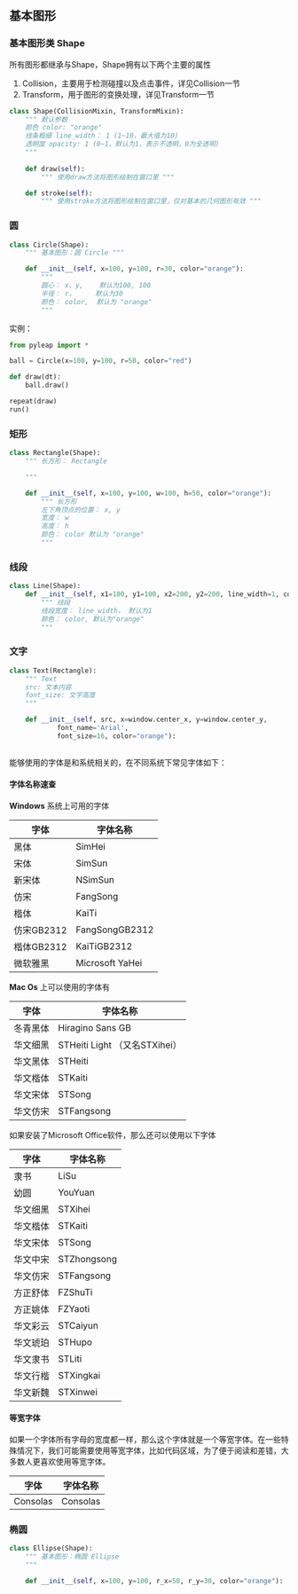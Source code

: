 ## 基本图形

### 基本图形类 Shape

所有图形都继承与Shape，Shape拥有以下两个主要的属性
1. Collision，主要用于检测碰撞以及点击事件，详见Collision一节
2. Transform，用于图形的变换处理，详见Transform一节


```python
class Shape(CollisionMixin, TransformMixin):
    """ 默认参数
    颜色 color: "orange"
    线条粗细 line_width： 1 (1~10，最大值为10)
    透明度 opacity: 1 (0~1，默认为1，表示不透明，0为全透明)
    """
  
    def draw(self):
        """ 使用draw方法将图形绘制在窗口里 """

    def stroke(self):
        """ 使用stroke方法将图形绘制在窗口里，仅对基本的几何图形有效 """
```

### 圆

```python
class Circle(Shape):
    """ 基本图形：圆 Circle """

    def __init__(self, x=100, y=100, r=30, color="orange"):
        """ 
        圆心： x、y,    默认为100, 100
        半径： r，     默认为30
        颜色： color,  默认为 "orange"
        """
```


实例：

```python
from pyleap import *

ball = Circle(x=100, y=100, r=50, color="red")

def draw(dt):
    ball.draw()

repeat(draw)
run()
```



### 矩形

```python
class Rectangle(Shape):
    """ 长方形： Rectangle

    """

    def __init__(self, x=100, y=100, w=100, h=50, color="orange"):
        """ 长方形
        左下角顶点的位置： x, y
        宽度： w
        高度： h
        颜色： color 默认为 "orange"
        """
```


### 线段

```python
class Line(Shape):
    def __init__(self, x1=100, y1=100, x2=200, y2=200, line_width=1, color="orange"):
        """ 线段
        线段宽度： line_width， 默认为1
        颜色： color, 默认为"orange"
        """
```


### 文字

```python
class Text(Rectangle):
    """ Text
    src: 文本内容
    font_size: 文字高度
    """

    def __init__(self, src, x=window.center_x, y=window.center_y,
            font_name='Arial',
            font_size=16, color="orange"):
                 
```
能够使用的字体是和系统相关的，在不同系统下常见字体如下：

#### 字体名称速查

**Windows** 系统上可用的字体

| 字体   | 字体名称 |
| ------ | -------- |
| 黑体   | SimHei   |
| 宋体   | SimSun   |
| 新宋体 | NSimSun  |
|  仿宋| FangSong  |
| 楷体| KaiTi  |
| 仿宋GB2312| FangSongGB2312  |
|  楷体GB2312| KaiTiGB2312  |
| 微软雅黑| Microsoft YaHei  |

**Mac Os** 上可以使用的字体有

| 字体     | 字体名称                      |
| -------- | ----------------------------- |
| 冬青黑体 | Hiragino Sans GB              |
| 华文细黑 | STHeiti Light （又名STXihei） |
| 华文黑体 | STHeiti                       |
| 华文楷体 | STKaiti                       |
| 华文宋体 | STSong                        |
| 华文仿宋 | STFangsong                    |

如果安装了Microsoft Office软件，那么还可以使用以下字体

| 字体 | 字体名称 |
| ---- | -------- |
| 隶书 | LiSu     |
|幼圆|YouYuan|
|华文细黑|STXihei|
|华文楷体|STKaiti|
|华文宋体|STSong|
|华文中宋|STZhongsong|
|华文仿宋|STFangsong|
|方正舒体|FZShuTi|
|方正姚体|FZYaoti|
|华文彩云|STCaiyun|
|华文琥珀|STHupo|
|华文隶书|STLiti|
|华文行楷|STXingkai|
|华文新魏|STXinwei|

#### 等宽字体

如果一个字体所有字母的宽度都一样，那么这个字体就是一个等宽字体。在一些特殊情况下，我们可能需要使用等宽字体，比如代码区域，为了便于阅读和差错，大多数人更喜欢使用等宽字体。

| 字体     | 字体名称 |
| -------- | -------- |
| Consolas | Consolas |


### 椭圆
```python
class Ellipse(Shape):
    """ 基本图形：椭圆 Ellipse 
    """

    def __init__(self, x=100, y=100, r_x=50, r_y=30, color="orange"):
       
```